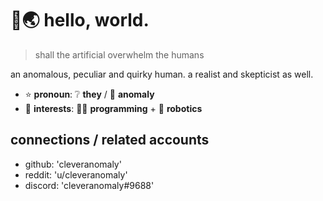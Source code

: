 # 👋🌏 hello, world.
> shall the artificial overwhelm the humans

an anomalous, peculiar and quirky human. a realist and skepticist as well.
+ ⭐ **pronoun**: ❔ __they__ / 🎯 __anomaly__
+ 🎯 **interests**: 👩‍💻 __programming__ + 🤖 __robotics__

## connections / related accounts
+ github: 'cleveranomaly'
+ reddit: 'u/cleveranomaly'
+ discord: 'cleveranomaly#9688'
